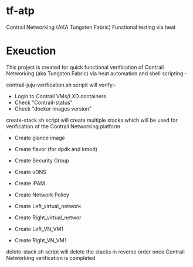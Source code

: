 # tf-atp
Contrail Networking (AKA Tungsten Fabric) Functional testing via heat
# Exeuction 
This project is created for quick functional verification of Contrail Networking (aka Tungsten Fabric) via heat automation and shell scripting:-  <br/>

contrail-juju-verification.sh scripit will verify:- <br/> 

 *  Login to Contrail VMs/LXD containers <br/> 
 *  Check "Contrail-status" <br/> 
 *  Check "docker images version" <br/>

create-stack.sh script will create multiple stacks which will be used for verification of the Contrail Networking platform <br/>
 
 * Create glance image <br/>

 * Create flavor (for dpdk and kmod) <br/>

 * Create Security Group <br/>

 * Create vDNS <br/>

 * Create IPAM <br/> 
 
 * Create Network Policy <br/> 

 * Create Left_virtual_network <br/>

 * Create Right_virtual_networ <br/> 

 * Create Left_VN_VM1 <br/> 

 * Create Right_VN_VM1 <br/> 
 


delete-stack.sh script will delete the stacks in reverse order once Contrail Networking verification is completed 
